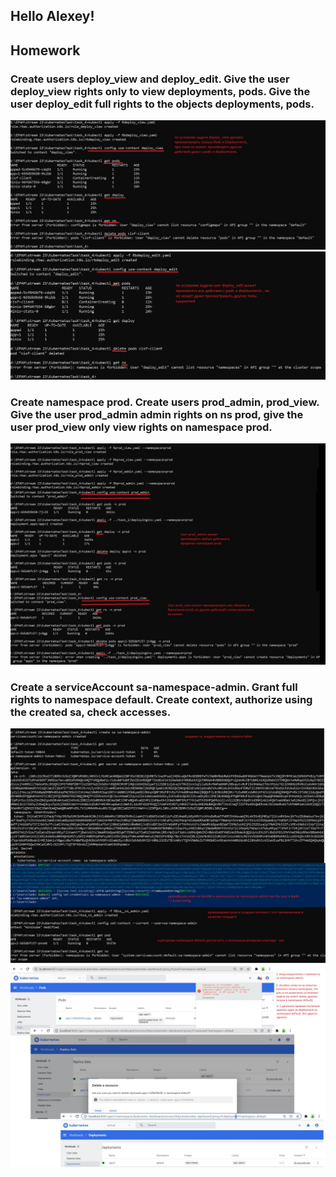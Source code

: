 ## Hello Alexey!

## Homework
### Create users deploy_view and deploy_edit. Give the user deploy_view rights only to view deployments, pods. Give the user deploy_edit full rights to the objects deployments, pods.
![](1.jpg)
![](2.jpg)

### Create namespace prod. Create users prod_admin, prod_view. Give the user prod_admin admin rights on ns prod, give the user prod_view only view rights on namespace prod.
![](3.jpg)

### Create a serviceAccount sa-namespace-admin. Grant full rights to namespace default. Create context, authorize using the created sa, check accesses.
![](4.jpg)
![](5.jpg)